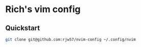 # Rich's vim config

## Quickstart

```sh
git clone git@github.com:rjw57/nvim-config ~/.config/nvim
```
